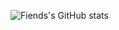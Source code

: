 ![Fiends's GitHub stats](https://github-readme-stats.vercel.app/api?username=FiendsXYZ&count_private=true&show_icons=true&theme=tokyonight&hide=stars,commits,prs,issues)
